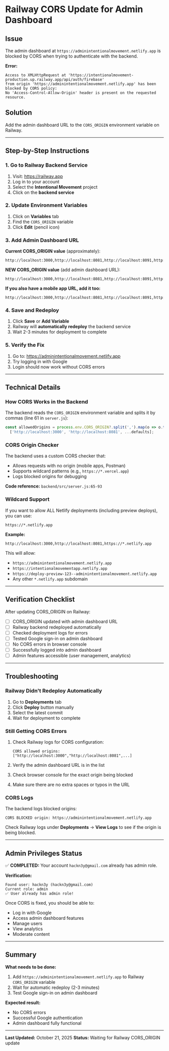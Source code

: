 # Railway CORS Update for Admin Dashboard

## Issue

The admin dashboard at `https://adminintentionalmovement.netlify.app` is blocked by CORS when trying to authenticate with the backend.

**Error:**
```
Access to XMLHttpRequest at 'https://intentionalmovement-production.up.railway.app/api/auth/firebase'
from origin 'https://adminintentionalmovement.netlify.app' has been blocked by CORS policy:
No 'Access-Control-Allow-Origin' header is present on the requested resource.
```

## Solution

Add the admin dashboard URL to the `CORS_ORIGIN` environment variable on Railway.

---

## Step-by-Step Instructions

### 1. Go to Railway Backend Service

1. Visit: https://railway.app
2. Log in to your account
3. Select the **Intentional Movement** project
4. Click on the **backend service**

### 2. Update Environment Variables

1. Click on **Variables** tab
2. Find the `CORS_ORIGIN` variable
3. Click **Edit** (pencil icon)

### 3. Add Admin Dashboard URL

**Current CORS_ORIGIN value** (approximately):
```
http://localhost:3000,http://localhost:8081,http://localhost:8091,http://localhost:8092,http://localhost:19006
```

**NEW CORS_ORIGIN value** (add admin dashboard URL):
```
http://localhost:3000,http://localhost:8081,http://localhost:8091,http://localhost:8092,http://localhost:19006,https://adminintentionalmovement.netlify.app
```

**If you also have a mobile app URL, add it too:**
```
http://localhost:3000,http://localhost:8081,http://localhost:8091,http://localhost:8092,http://localhost:19006,https://adminintentionalmovement.netlify.app,https://intentionalmovementapp.netlify.app
```

### 4. Save and Redeploy

1. Click **Save** or **Add Variable**
2. Railway will **automatically redeploy** the backend service
3. Wait 2-3 minutes for deployment to complete

### 5. Verify the Fix

1. Go to: https://adminintentionalmovement.netlify.app
2. Try logging in with Google
3. Login should now work without CORS errors

---

## Technical Details

### How CORS Works in the Backend

The backend reads the `CORS_ORIGIN` environment variable and splits it by commas (line 61 in `server.js`):

```javascript
const allowedOrigins = process.env.CORS_ORIGIN?.split(',').map(o => o.trim()) ||
  ['http://localhost:3000', 'http://localhost:8081', ...defaults];
```

### CORS Origin Checker

The backend uses a custom CORS checker that:
- Allows requests with no origin (mobile apps, Postman)
- Supports wildcard patterns (e.g., `https://*.vercel.app`)
- Logs blocked origins for debugging

**Code reference:** `backend/src/server.js:65-93`

### Wildcard Support

If you want to allow ALL Netlify deployments (including preview deploys), you can use:
```
https://*.netlify.app
```

**Example:**
```
http://localhost:3000,http://localhost:8081,https://*.netlify.app
```

This will allow:
- `https://adminintentionalmovement.netlify.app`
- `https://intentionalmovementapp.netlify.app`
- `https://deploy-preview-123--adminintentionalmovement.netlify.app`
- Any other `*.netlify.app` subdomain

---

## Verification Checklist

After updating CORS_ORIGIN on Railway:

- [ ] CORS_ORIGIN updated with admin dashboard URL
- [ ] Railway backend redeployed automatically
- [ ] Checked deployment logs for errors
- [ ] Tested Google sign-in on admin dashboard
- [ ] No CORS errors in browser console
- [ ] Successfully logged into admin dashboard
- [ ] Admin features accessible (user management, analytics)

---

## Troubleshooting

### Railway Didn't Redeploy Automatically

1. Go to **Deployments** tab
2. Click **Deploy** button manually
3. Select the latest commit
4. Wait for deployment to complete

### Still Getting CORS Errors

1. Check Railway logs for CORS configuration:
   ```
   CORS allowed origins: ["http://localhost:3000","http://localhost:8081",...]
   ```

2. Verify the admin dashboard URL is in the list

3. Check browser console for the exact origin being blocked

4. Make sure there are no extra spaces or typos in the URL

### CORS Logs

The backend logs blocked origins:
```
CORS BLOCKED origin: https://adminintentionalmovement.netlify.app
```

Check Railway logs under **Deployments** → **View Logs** to see if the origin is being blocked.

---

## Admin Privileges Status

✅ **COMPLETED:** Your account `hackn3y@gmail.com` already has admin role.

**Verification:**
```
Found user: hackn3y (hackn3y@gmail.com)
Current role: admin
✅ User already has admin role!
```

Once CORS is fixed, you should be able to:
- Log in with Google
- Access admin dashboard features
- Manage users
- View analytics
- Moderate content

---

## Summary

**What needs to be done:**
1. Add `https://adminintentionalmovement.netlify.app` to Railway `CORS_ORIGIN` variable
2. Wait for automatic redeploy (2-3 minutes)
3. Test Google sign-in on admin dashboard

**Expected result:**
- No CORS errors
- Successful Google authentication
- Admin dashboard fully functional

---

**Last Updated:** October 21, 2025
**Status:** Waiting for Railway CORS_ORIGIN update
